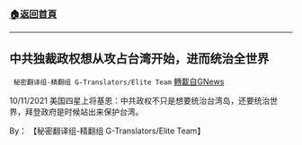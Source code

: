 ###  [:house:返回首頁](https://github.com/ourhimalayas/txt)
---


## 中共独裁政权想从攻占台湾开始，进而统治全世界
` 秘密翻译组-精翻组 G-Translators/Elite Team` [轉載自GNews](https://gnews.org/zh-hans/1593362/)

10/11/2021 美国四星上将基恩：中共政权不只是想要统治台湾岛，还要统治世界，拜登政府是时候站出来保护台湾。

By： 【秘密翻译组-精翻组 G-Translators/Elite Team】
